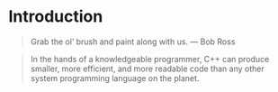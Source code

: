 # Introduction

>Grab the ol’ brush and paint along with us.
— Bob Ross

>In the hands of a knowledgeable programmer, C++ can produce smaller, more efficient, and more readable code than any other system programming language on the planet.